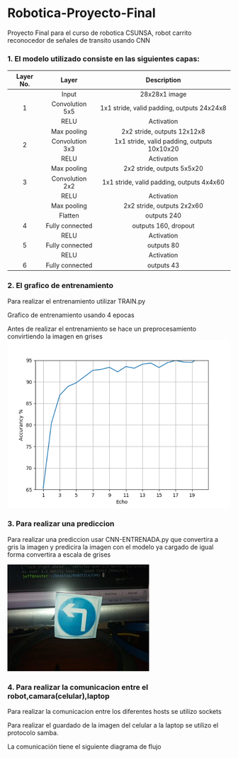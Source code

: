 # Robotica-Proyecto-Final

Proyecto Final para el curso de robotica CSUNSA, robot carrito reconocedor de señales de transito usando CNN


### 1. El modelo utilizado consiste en las siguientes capas:

| Layer No. | Layer  		|     Description	        					| 
|:-:|:----------------:|:----------------------------:| 
|   | Input          		| 28x28x1 image 							| 
| 1 | Convolution 5x5 	| 1x1 stride, valid padding, outputs 24x24x8 	|
|   | RELU			        		|					Activation							|
|   | Max pooling	    	| 2x2 stride, outputs 12x12x8 				|
| 2 | Convolution 3x3  | 1x1 stride, valid padding, outputs 10x10x20 |
|   | RELU		           |      Activation   									|
|   | Max pooling			  	| 2x2 stride, outputs 5x5x20        				|
| 3 | Convolution 2x2  | 1x1 stride, valid padding, outputs 4x4x60 |
|   | RELU		           |      Activation   									|
|   | Max pooling			  	| 2x2 stride, outputs 2x2x60        									|
|	  | Flatten			     		|	outputs 240											|
| 4 |	Fully connected		|	outputs 160, dropout		|
|   | RELU             |      Activation       |
| 5 |	Fully connected		|	outputs 80											|
|   | RELU             |      Activation      |
|	6 | Fully connected		|	outputs 43											|
 


### 2. El grafico de entrenamiento
Para realizar el entrenamiento utilizar TRAIN.py

Grafico de entrenamiento usando 4 epocas

Antes de realizar el entrenamiento se hace un preprocesamiento
convirtiendo la imagen en grises
![alt text](entrenamiento.png)



### 3. Para realizar una prediccion

Para realizar una prediccion usar CNN-ENTRENADA.py que convertira a
gris la imagen y predicira la imagen con el modelo ya cargado de igual 
forma convertira a escala de grises

![alt text](new_test_images/imagen.jpg)


### 4. Para realizar la comunicacion entre el robot,camara(celular),laptop

Para realizar la comunicacion entre los diferentes hosts se utilizo sockets 

Para realizar el guardado de la imagen del celular a la laptop se utilizo 
el protocolo samba.

La comunicación tiene el siguiente diagrama de flujo


